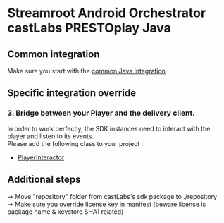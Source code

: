 # Streamroot Android Orchestrator castLabs PRESTOplay Java

## Common integration

Make sure you start with the [common Java integration](https://github.com/streamroot/streamroot-samples/blob/master/orchestrator/android/README.md)

## Specific integration override

### 3. Bridge between your Player and the delivery client.

In order to work perfectly, the SDK instances need to interact with the player and listen to its events.  
Please add the following class to your project :

- [PlayerInteractor](https://github.com/streamroot/streamroot-samples/blob/master/orchestrator/android/PRESTOplay-Java/app/src/main/java/io/streamroot/lumen/delivery/client/samples/orchestrator/prestoplay/PRESTOPlayerInteractor.java)

## Additional steps

-> Move "repository" folder from castLabs's sdk package to ./repository  
-> Make sure you override license key in manifest (beware license is package name & keystore SHA1 related)
